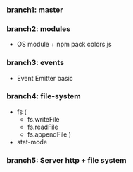 ### branch1: master



### branch2: modules

* OS module + npm pack colors.js

### branch3: events

* Event Emitter basic

### branch4: file-system

* fs (
    - fs.writeFile
    - fs.readFile
    - fs.appendFile
    )
* stat-mode

### branch5: Server http + file system
